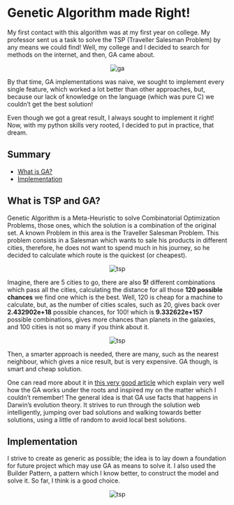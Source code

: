 # Genetic Algorithm made Right!

My first contact with this algorithm was at my first year on college. My professor sent us a task to solve the TSP (Traveller Salesman Problem) by any means we could find! Well, my college and I decided to search for methods on the internet, and then, GA came about. 

<p align="center"><img src="https://i1.wp.com/blog.datascienceheroes.com/content/images/2019/01/evolutionary_algortihm-1.gif?w=584&ssl=1" alt="ga" /></p>

By that time, GA implementations was naive, we sought to implement every single feature, which worked a lot better than other approaches, but, because our lack of knowledge on the language (which was pure C) we couldn’t get the best solution!

Even though we got a great result, I always sought to implement it right! Now, with my python skills very rooted, I decided to put in practice, that dream.

## Summary
- [What is GA?](#what-is-tsp-and-ga)
- [Implementation](#implementation)

## What is TSP and GA?

Genetic Algorithm is a Meta-Heuristic to solve Combinatorial Optimization Problems, those ones, which the solution is a combination of the original set. A known Problem in this area is the Traveller Salesman Problem. This problem consists in a Salesman which wants to sale his products in different cities, therefore, he does not want to spend much in his journey, so he decided to calculate which route is the quickest (or cheapest). 

<p align="center"><img src="https://www.math.uwaterloo.ca/tsp/usa50/img/olson_screen.png" alt="tsp" /></p>

Imagine, there are 5 cities to go, there are also **5!** different combinations which pass all the cities, calculating the distance for all those **120 possible chances** we find one which is the best. Well, 120 is cheap for a machine to calculate, but, as the number of cities scales, such as 20, gives back over **2.432902e+18** possible chances, for 100! which is **9.332622e+157** possible combinations, gives more chances than planets in the galaxies, and 100 cities is not so many if you think about it.

<p align="center"><img src="https://miro.medium.com/max/1307/1*jol-QJa3rZ0MSHfPPtmMzA.gif" alt="tsp" /></p>

Then, a smarter approach is needed, there are many, such as the nearest neighbour, which gives a nice result, but is very expensive. GA though, is smart and cheap solution.

One can read more about it in [this very good article](https://towardsdatascience.com/introduction-to-optimization-with-genetic-algorithm-2f5001d9964b) which explain very well how the GA works under the roots and inspired my on the matter which I couldn’t remember! The general idea is that GA use facts that happens in Darwin’s evolution theory. It strives to run through the solution web intelligently, jumping over bad solutions and walking towards better solutions, using a little of random to avoid local best solutions.

## Implementation

I strive to create as generic as possible; the idea is to lay down a foundation for future project which may use GA as means to solve it. I also used the Builder Pattern, a pattern which I know better, to construct the model and solve it. So far, I think is a good choice.

<p align="center"><img src="https://localdomain.files.wordpress.com/2009/09/builder_example12.gif?w=323&h=226" alt="tsp" /></p>
